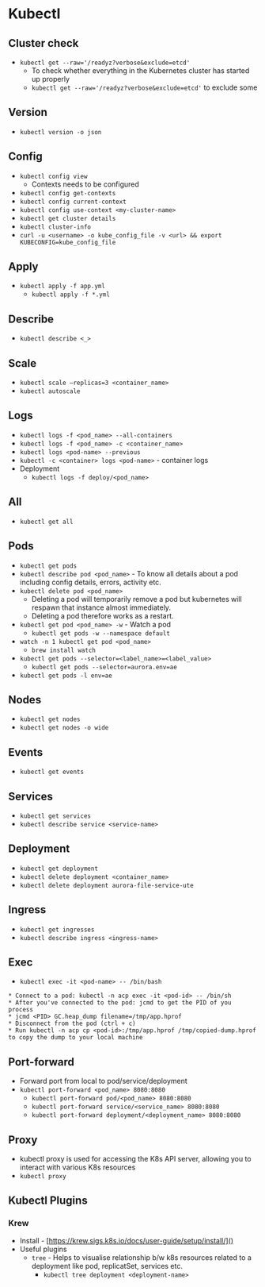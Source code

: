 # Kubectl

## Cluster check
* `kubectl get --raw='/readyz?verbose&exclude=etcd'`
  * To check whether everything in the Kubernetes cluster has started up properly 
  * `kubectl get --raw='/readyz?verbose&exclude=etcd'` to exclude some

## Version

* `kubectl version -o json`

## Config

* `kubectl config view`
  * Contexts needs to be configured
* `kubectl config get-contexts`
* `kubectl config current-context`
* `kubectl config use-context <my-cluster-name>`
* `kubectl get cluster details`
* `kubectl cluster-info`
* `curl -u <username> -o kube_config_file -v <url> && export KUBECONFIG=kube_config_file`

## Apply

* `kubectl apply -f app.yml`
  * `kubectl apply -f *.yml`

## Describe

* `kubectl describe <_>`

## Scale

* `kubectl scale –replicas=3 <container_name>`
* `kubectl autoscale`

## Logs

* `kubectl logs -f <pod_name> --all-containers`
* `kubectl logs -f <pod_name> -c <container_name>`
* `kubectl logs <pod-name> --previous`
* `kubectl -c <container> logs <pod-name>` - container logs
* Deployment
  * `kubectl logs -f deploy/<pod_name>`

## All

* `kubectl get all`

## Pods

* `kubectl get pods`
* `kubectl describe pod <pod_name>` - To know all details about a pod including config details, errors, activity etc.
* `kubectl delete pod <pod_name>`
    * Deleting a pod will temporarily remove a pod but kubernetes will respawn that instance almost immediately.
    * Deleting a pod therefore works as a restart.
* `kubectl get pod <pod_name> -w` - Watch a pod
  * `kubectl get pods -w --namespace default`
* `watch -n 1 kubectl get pod <pod_name>`
  * `brew install watch`
* `kubectl get pods --selector=<label_name>=<label_value>`
  * `kubectl get pods --selector=aurora.env=ae` 
* `kubectl get pods -l env=ae`

## Nodes

* `kubectl get nodes`
* `kubectl get nodes -o wide`


## Events

* `kubectl get events`

## Services

* `kubectl get services`
* `kubectl describe service <service-name>`

## Deployment

* `kubectl get deployment`
* `kubectl delete deployment <container_name>`
* `kubectl delete deployment aurora-file-service-ute`

## Ingress

* `kubectl get ingresses`
* `kubectl describe ingress <ingress-name>`

## Exec

* `kubectl exec -it <pod-name> -- /bin/bash`

```
* Connect to a pod: kubectl -n acp exec -it <pod-id> -- /bin/sh
* After you've connected to the pod: jcmd to get the PID of you process
* jcmd <PID> GC.heap_dump filename=/tmp/app.hprof
* Disconnect from the pod (ctrl + c)
* Run kubectl -n acp cp <pod-id>:/tmp/app.hprof /tmp/copied-dump.hprof to copy the dump to your local machine
```

## Port-forward

* Forward port from local to pod/service/deployment
* `kubectl port-forward <pod_name> 8080:8080`
  * `kubectl port-forward pod/<pod_name> 8080:8080`
  * `kubectl port-forward service/<service_name> 8080:8080`
  * `kubectl port-forward deployment/<deployment_name> 8080:8080`

## Proxy

* kubectl proxy is used for accessing the K8s API server, allowing you to interact with various K8s resources
* `kubectl proxy`
  
## Kubectl Plugins

### Krew

* Install - [https://krew.sigs.k8s.io/docs/user-guide/setup/install/]()
* Useful plugins
  * `tree` - Helps to visualise relationship b/w k8s resources related to a deployment like pod, replicatSet, services etc.
    *  `kubectl tree deployment <deployment-name>`
